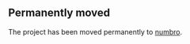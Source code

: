 ## Permanently moved

The project has been moved permanently to [numbro](https://github.com/foretagsplatsen/numbro/tree/master).